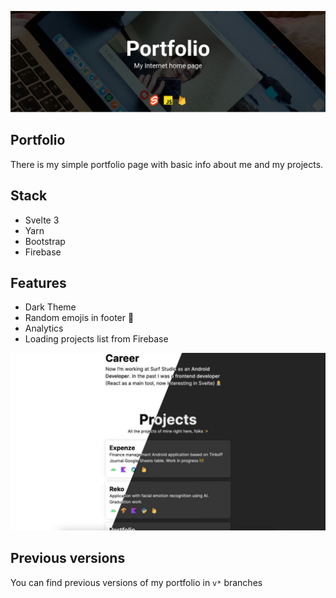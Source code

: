 ![Portfolio header](img/portfolio.jpg)

## Portfolio

There is my simple portfolio page with basic info about me and my projects.

## Stack

- Svelte 3
- Yarn
- Bootstrap
- Firebase

## Features

- Dark Theme
- Random emojis in footer 🙈
- Analytics
- Loading projects list from Firebase

![Theme](img/theme.jpg)

## Previous versions

You can find previous versions of my portfolio in `v*` branches